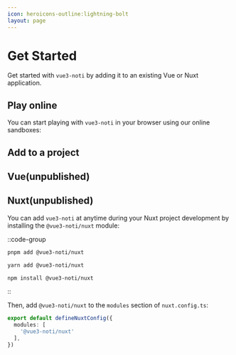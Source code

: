 ```yaml
---
icon: heroicons-outline:lightning-bolt
layout: page
---
```


# Get Started

Get started with `vue3-noti` by adding it to an existing Vue or Nuxt application.

## Play online

You can start playing with `vue3-noti` in your browser using our online sandboxes:

<!-- :button-link[Play on StackBlitz]{icon="IconStackBlitz" href="<https://stackblitz.com/github/nuxt/starter/tree/content>" blank style="margin-right: var(--space-4);"}
:button-link[Play on CodeSandbox]{icon="IconCodeSandBox" href="<https://codesandbox.io/s/github/nuxt/starter/tree/content>" blank} -->

## Add to a project

## Vue(unpublished)

## Nuxt(unpublished)

You can add `vue3-noti` at anytime during your Nuxt project development by installing the `@vue3-noti/nuxt` module:

::code-group

  ```bash [pnpm]
  pnpm add @vue3-noti/nuxt
  ```

  ```bash [yarn]
  yarn add @vue3-noti/nuxt
  ```

  ```bash [npm]
  npm install @vue3-noti/nuxt
  ```

::

Then, add `@vue3-noti/nuxt` to the `modules` section of `nuxt.config.ts`:

```ts [nuxt.config.ts]
export default defineNuxtConfig({
  modules: [
    '@vue3-noti/nuxt'
  ],
})
```
